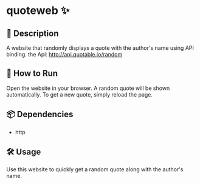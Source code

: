 # quoteweb ✨

## 📖 Description
A website that randomly displays a quote with the author's name using API binding.
the Api: http://api.quotable.io/random

## 🚀 How to Run
Open the website in your browser. A random quote will be shown automatically. To get a new quote, simply reload the page.

## 📦 Dependencies
- http

## 🛠 Usage
Use this website to quickly get a random quote along with the author's name.
